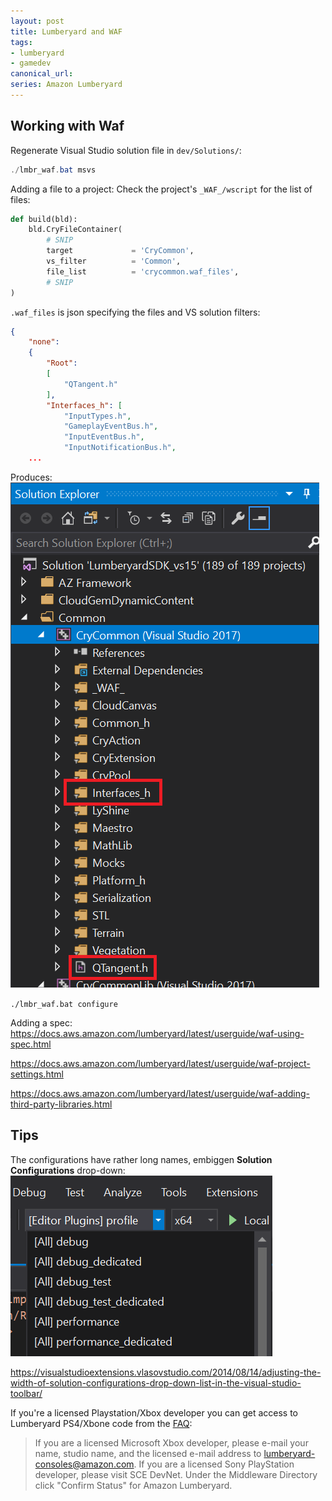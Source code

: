 ```yaml
---
layout: post
title: Lumberyard and WAF
tags:
- lumberyard
- gamedev
canonical_url: 
series: Amazon Lumberyard
---
```


## Working with Waf

Regenerate Visual Studio solution file in `dev/Solutions/`:
```powershell
./lmbr_waf.bat msvs
```

Adding a file to a project:
Check the project's `_WAF_/wscript` for the list of files:
```python
def build(bld):
    bld.CryFileContainer(
        # SNIP
        target             = 'CryCommon',
        vs_filter          = 'Common',
        file_list          = 'crycommon.waf_files',
        # SNIP
)
```

`.waf_files` is json specifying the files and VS solution filters:
```json
{
    "none":
    {
        "Root":
        [
            "QTangent.h"
        ],
        "Interfaces_h": [
            "InputTypes.h",
            "GameplayEventBus.h",
            "InputEventBus.h",
            "InputNotificationBus.h",
    ...
```

Produces:  
![](/assets/lmbr_vs_waf_files.png)

`./lmbr_waf.bat configure`

Adding a spec:
https://docs.aws.amazon.com/lumberyard/latest/userguide/waf-using-spec.html


https://docs.aws.amazon.com/lumberyard/latest/userguide/waf-project-settings.html

https://docs.aws.amazon.com/lumberyard/latest/userguide/waf-adding-third-party-libraries.html

## Tips

The configurations have rather long names, embiggen __Solution Configurations__ drop-down:
![](/assets/lmbr_vs_sln_config.png)

https://visualstudioextensions.vlasovstudio.com/2014/08/14/adjusting-the-width-of-solution-configurations-drop-down-list-in-the-visual-studio-toolbar/

If you're a licensed Playstation/Xbox developer you can get access to Lumberyard PS4/Xbone code from the [FAQ](https://aws.amazon.com/lumberyard/faq/#Q._How_do_I_get_started_with_Xbox_and_PlayStation_game_development.3F):

> If you are a licensed Microsoft Xbox developer, please e-mail your name, studio name, and the licensed e-mail address to lumberyard-consoles@amazon.com. If you are a licensed Sony PlayStation developer, please visit SCE DevNet. Under the Middleware Directory click "Confirm Status" for Amazon Lumberyard.